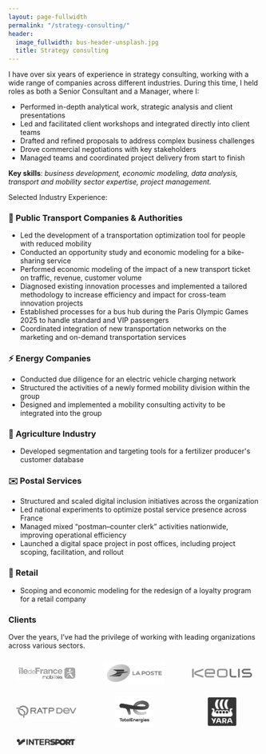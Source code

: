 ```yaml
---
layout: page-fullwidth
permalink: "/strategy-consulting/"
header:
  image_fullwidth: bus-header-unsplash.jpg
  title: Strategy consulting
---
```



I have over six years of experience in strategy consulting, working with a wide range of companies across different industries. During this time, I held roles as both a Senior Consultant and a Manager, where I:
- Performed in-depth analytical work, strategic analysis and client presentations
- Led and facilitated client workshops and integrated directly into client teams
- Drafted and refined proposals to address complex business challenges
- Drove commercial negotiations with key stakeholders
- Managed teams and coordinated project delivery from start to finish

**Key skills**: *business development, economic modeling, data analysis, transport and mobility sector expertise, project management.*

Selected Industry Experience:

### 🚌 Public Transport Companies & Authorities
- Led the development of a transportation optimization tool for people with reduced mobility
- Conducted an opportunity study and economic modeling for a bike-sharing service
- Performed economic modeling of the impact of a new transport ticket on traffic, revenue, customer volume
- Diagnosed existing innovation processes and implemented a tailored methodology to increase efficiency and impact for cross-team innovation projects
- Established processes for a bus hub during the Paris Olympic Games 2025 to handle standard and VIP passengers
- Coordinated integration of new transportation networks on the marketing and on-demand transportation services


### ⚡ Energy Companies
- Conducted due diligence for an electric vehicle charging network
- Structured the activities of a newly formed mobility division within the group
- Designed and implemented  a mobility consulting activity to be integrated into the group

### 🌾 Agriculture Industry

- Developed segmentation and targeting tools for a fertilizer producer's customer database

### ✉️ Postal Services
- Structured and scaled digital inclusion initiatives across the organization
- Led national experiments to optimize postal service presence across France
- Managed mixed “postman–counter clerk” activities nationwide, improving operational efficiency
- Launched a digital space project in post offices, including project scoping, facilitation, and rollout

### 👟 Retail
- Scoping and economic modeling for the redesign of a loyalty program for a retail company

### Clients  
Over the years, I’ve had the privilege of working with leading organizations across various sectors.  

<div style="display: grid; grid-template-columns: repeat(auto-fit, minmax(120px, 1fr)); gap: 24px; align-items: center; justify-items: center; margin-top: 1.5rem;">
  <img src="/images/idfm.png" alt="Client 1" style="max-width: 120px; max-height: 60px; object-fit: contain; filter: grayscale(100%); transition: filter 0.3s;" onmouseover="this.style.filter='grayscale(0%)'" onmouseout="this.style.filter='grayscale(100%)'">
  <img src="/images/la_poste_logo.png" alt="Client 2" style="max-width: 120px; max-height: 60px; object-fit: contain; filter: grayscale(100%); transition: filter 0.3s;" onmouseover="this.style.filter='grayscale(0%)'" onmouseout="this.style.filter='grayscale(100%)'">
  <img src="/images/keolis.png" alt="Client 3" style="max-width: 120px; max-height: 60px; object-fit: contain; filter: grayscale(100%); transition: filter 0.3s;" onmouseover="this.style.filter='grayscale(0%)'" onmouseout="this.style.filter='grayscale(100%)'">
  <img src="/images/Logo-raptdev.png" alt="Client 4" style="max-width: 120px; max-height: 60px; object-fit: contain; filter: grayscale(100%); transition: filter 0.3s;" onmouseover="this.style.filter='grayscale(0%)'" onmouseout="this.style.filter='grayscale(100%)'">
  <img src="/images/TotalEnergies.png" alt="Client 5" style="max-width: 120px; max-height: 60px; object-fit: contain; filter: grayscale(100%); transition: filter 0.3s;" onmouseover="this.style.filter='grayscale(0%)'" onmouseout="this.style.filter='grayscale(100%)'">
  <img src="/images/yara_logo.png" alt="Client 6" style="max-width: 120px; max-height: 60px; object-fit: contain; filter: grayscale(100%); transition: filter 0.3s;" onmouseover="this.style.filter='grayscale(0%)'" onmouseout="this.style.filter='grayscale(100%)'">
  <img src="/images/Logo_Intersport.png" alt="Client 7" style="max-width: 120px; max-height: 60px; object-fit: contain; filter: grayscale(100%); transition: filter 0.3s;" onmouseover="this.style.filter='grayscale(0%)'" onmouseout="this.style.filter='grayscale(100%)'">
</div>

